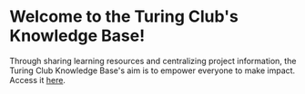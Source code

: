# Welcome to the Turing Club's Knowledge Base!

Through sharing learning resources and centralizing project information, the Turing Club Knowledge Base's aim is to empower everyone to make impact. Access it [here](https://github.com/hkuturingclub/KnowledgeBase/wiki).
